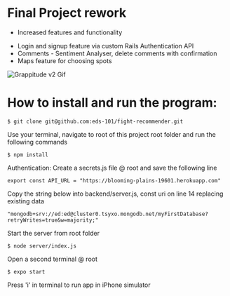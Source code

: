 # Final Project rework

* Increased features and functionality
- Login and signup feature via custom Rails Authentication API
- Comments - Sentiment Analyser, delete comments with confirmation
- Maps feature for choosing spots

![Grappitude v2 Gif](https://github.com/eds-101/Grappitude/assets/gifs/grap-v2.gif)

# How to install and run the program:
```
$ git clone git@github.com:eds-101/fight-recommender.git
```
Use your terminal, navigate to root of this project root folder and run the following commands
```
$ npm install
```
Authentication: Create a secrets.js file @ root and save the following line
```
export const API_URL = "https://blooming-plains-19601.herokuapp.com"
```
Copy the string below into backend/server.js, const uri on line 14 replacing existing data
```
"mongodb+srv://ed:ed@cluster0.tsyxo.mongodb.net/myFirstDatabase?retryWrites=true&w=majority;"
```
Start the server from root folder
```
$ node server/index.js
```
Open a second terminal @ root
```
$ expo start
```
Press 'i' in terminal to run app in iPhone simulator

